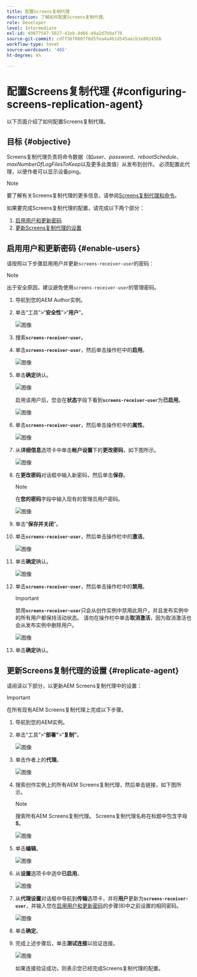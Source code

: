 ```yaml
---
title: 配置Screens复制代理
description: 了解如何配置Screens复制代理。
role: Developer
level: Intermediate
exl-id: 40877547-5027-41eb-8d66-d4a2d7b9af70
source-git-commit: cdff56f0807f6d5fea4a4b1d545aecb1e80245bb
workflow-type: tm+mt
source-wordcount: '465'
ht-degree: 4%

---
```


# 配置Screens复制代理 {#configuring-screens-replication-agent}

以下页面介绍了如何配置Screens复制代理。

## 目标 {#objective}

Screens复制代理负责将命令数据（如&#x200B;*user*、*password*、*rebootSchedule*、*maxNumberOfLogFilesToKeep*&#x200B;以及更多此类值）从发布到创作。 必须配置此代理，以便作者可以显示设备ping。

>[!NOTE]
>要了解有关Screens复制代理的更多信息，请参阅[Screens复制代理和命令](https://experienceleague.adobe.com/en/docs/experience-manager-screens/user-guide/administering/author-publish/author-publish-architecture-overview#screens-replication-agents-and-commands)。

如果要完成Screens复制代理的配置，请完成以下两个部分：

1. [启用用户和更新密码](#enable-users)
1. [更新Screens复制代理的设置](#replicate-agent)

## 启用用户和更新密码 {#enable-users}

请按照以下步骤启用用户并更新`screens-receiver-user`的密码：

>[!NOTE]
>出于安全原因，建议避免使用`screens-receiver-user`的管理密码。

1. 导航到您的AEM Author实例。

1. 单击“工具”>“**安全性**”>“**用户**”。

   ![图像](/help/user-guide/assets/screens-replication/screens-replication1.png)

1. 搜索&#x200B;**`screens-receiver-user`**。

1. 单击&#x200B;**`screens-receiver-user`**，然后单击操作栏中的&#x200B;**启用**。

   ![图像](/help/user-guide/assets/screens-replication/screens-replication2.png)

1. 单击&#x200B;**确定**&#x200B;确认。

   ![图像](/help/user-guide/assets/screens-replication/screens-replication3.png)

   启用该用户后，您会在&#x200B;**状态**&#x200B;字段下看到&#x200B;**`screens-receiver-user`**&#x200B;为&#x200B;**已启用**。

   ![图像](/help/user-guide/assets/screens-replication/screens-replication4.png)

1. 单击&#x200B;**`screens-receiver-user`**，然后单击操作栏中的&#x200B;**属性**。

   ![图像](/help/user-guide/assets/screens-replication/screens-replication5.png)

1. 从&#x200B;**详细信息**&#x200B;选项卡中单击&#x200B;**帐户设置**&#x200B;下的&#x200B;**更改密码**，如下图所示。

   ![图像](/help/user-guide/assets/screens-replication/screens-replication6.png)

1. 在&#x200B;**更改密码**&#x200B;对话框中输入新密码，然后单击&#x200B;**保存**。

   >[!NOTE]
   >在&#x200B;**您的密码**&#x200B;字段中输入现有的管理员用户密码。

   ![图像](/help/user-guide/assets/screens-replication/screens-replication7.png)

1. 单击“**保存并关闭**”。

1. 单击&#x200B;**`screens-receiver-user`**，然后单击操作栏中的&#x200B;**激活**。

   ![图像](/help/user-guide/assets/screens-replication/screens-replication8.png)

1. 单击&#x200B;**确定**&#x200B;确认。

   ![图像](/help/user-guide/assets/screens-replication/screens-replication9.png)

1. 单击&#x200B;**`screens-receiver-user`**，然后单击操作栏中的&#x200B;**禁用**。

   >[!IMPORTANT]
   > 禁用&#x200B;**`screens-receiver-user`**&#x200B;只会从创作实例中禁用此用户，并且发布实例中的所有用户都保持活动状态。 请勿在操作栏中单击&#x200B;**取消激活**，因为取消激活也会从发布实例中删除用户。

   ![图像](/help/user-guide/assets/screens-replication/screens-replication10.png)

1. 单击&#x200B;**确定**&#x200B;确认。

## 更新Screens复制代理的设置 {#replicate-agent}

请阅读以下部分，以更新AEM Screens复制代理中的设置：

>[!IMPORTANT]
>在所有现有AEM Screens复制代理上完成以下步骤。

1. 导航到您的AEM实例。
1. 单击“工具”>“**部署”**>“**复制”**。

   ![图像](/help/user-guide/assets/screens-replication/screens-replication1a.png)

1. 单击作者上的&#x200B;**代理**。

   ![图像](/help/user-guide/assets/screens-replication/screens-replication1b.png)

1. 搜索创作实例上的所有AEM Screens复制代理，然后单击链接，如下图所示。

   >[!NOTE]
   >搜索所有AEM Screens复制代理。 Screens复制代理名称在标题中包含字母&#x200B;**S**。

   ![图像](/help/user-guide/assets/screens-replication/screens-replication1c.png)

1. 单击&#x200B;**编辑**。

   ![图像](/help/user-guide/assets/screens-replication/screens-replication1d.png)

1. 从&#x200B;**设置**&#x200B;选项卡中选中&#x200B;**已启用**。

   ![图像](/help/user-guide/assets/screens-replication/screens-replication1e.png)

1. 从&#x200B;**代理设置**&#x200B;对话框中导航到&#x200B;**传输**&#x200B;选项卡，并将&#x200B;**用户**&#x200B;更新为&#x200B;**`screens-receiver-user`**，并输入您在[启用用户和更新密码](#enable-users)的步骤(8)中之前设置的相同密码。

   ![图像](/help/user-guide/assets/screens-replication/screens-replication1-f.png)

1. 单击&#x200B;**确定**。

1. 完成上述步骤后，单击&#x200B;**测试连接**&#x200B;以验证连接。

   ![图像](/help/user-guide/assets/screens-replication/screens-replication1g.png)

   如果连接验证成功，则表示您已经完成Screens复制代理的配置。

